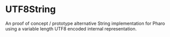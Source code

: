# UTF8String
An proof of concept / prototype alternative String implementation for Pharo using a variable length UTF8 encoded internal representation.
